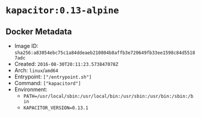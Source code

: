# `kapacitor:0.13-alpine`

## Docker Metadata

- Image ID: `sha256:a83054ebc75c1a84ddeaeb210804b8affb3e720649fb33ee1598c84d55187adc`
- Created: `2016-08-30T20:11:23.573847078Z`
- Arch: `linux`/`amd64`
- Entrypoint: `["/entrypoint.sh"]`
- Command: `["kapacitord"]`
- Environment:
  - `PATH=/usr/local/sbin:/usr/local/bin:/usr/sbin:/usr/bin:/sbin:/bin`
  - `KAPACITOR_VERSION=0.13.1`
